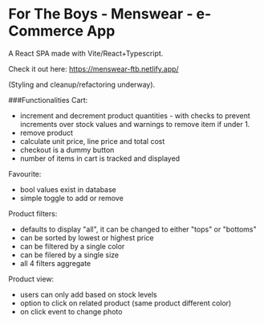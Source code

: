 # For The Boys - Menswear - e-Commerce App

A React SPA made with Vite/React+Typescript. 

Check it out here: https://menswear-ftb.netlify.app/

(Styling and cleanup/refactoring underway).

###Functionalities
Cart:
- increment and decrement product quantities - with checks to prevent increments over stock values and warnings to remove item if under 1.
- remove product
- calculate unit price, line price and total cost
- checkout is a dummy button
- number of items in cart is tracked and displayed

Favourite:
- bool values exist in database
- simple toggle to add or remove

Product filters:
- defaults to display "all", it can be changed to either "tops" or "bottoms"
- can be sorted by lowest or highest price
- can be filtered by a single color
- can be filered by a single size
- all 4 filters aggregate

Product view:
- users can only add based on stock levels
- option to click on related product (same product different color)
- on click event to change photo                                               
